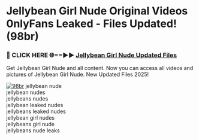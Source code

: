 # Jellybean Girl Nude Original Videos 0nlyFans Leaked - Files Updated! (98br)

<h3>🔴 CLICK HERE 🌐==►► <a href="https://tinyurl.com/yrmya6cz" rel="nofollow">Jellybean Girl Nude Updated Files</a></h3>

Get Jellybean Girl Nude and all content. Now you can access all videos and pictures of Jellybean Girl Nude. New Updated Files 2025!

[![98br](https://i.imgur.com/FMdXYCs.gif)](https://tinyurl.com/yrmya6cz)
jellybean nude<br>
jellybean nudes<br>
jellybeans nudes<br>
jellybean leaked nudes<br>
jellybeans leaked nudes<br>
jellybean girl nudes<br>
jellybeans girl nude<br>
jellybeans nude leaks